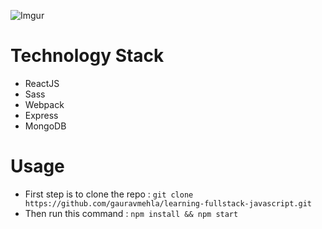 ![Imgur](http://i.imgur.com/Hn9bkAw.jpg)

# Technology Stack
  * ReactJS
  * Sass
  * Webpack
  * Express
  * MongoDB

# Usage

- First step is to clone the repo :
     `git clone https://github.com/gauravmehla/learning-fullstack-javascript.git`
- Then run this command :
     `npm install && npm start`
